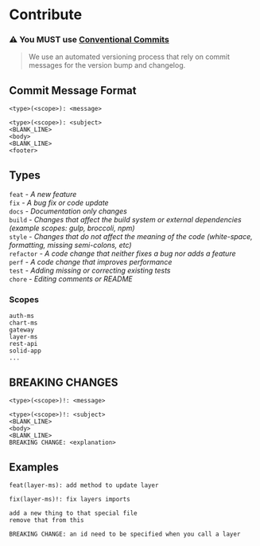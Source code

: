 # Contribute

### ⚠️ You MUST use [Conventional Commits](tools/Conventional%20Commits.md)

> We use an automated versioning process that rely on commit messages for the version bump and changelog.

## Commit Message Format

```
<type>(<scope>): <message>
```

```
<type>(<scope>): <subject>
<BLANK_LINE>
<body>
<BLANK_LINE>
<footer>
```

## Types

`feat` - _A new feature_\
`fix` - _A bug fix or code update_\
`docs` - _Documentation only changes_\
`build` - _Changes that affect the build system or external dependencies (example scopes: gulp, broccoli, npm)_\
`style` - _Changes that do not affect the meaning of the code (white-space, formatting, missing semi-colons, etc)_\
`refactor` - _A code change that neither fixes a bug nor adds a feature_\
`perf` - _A code change that improves performance_\
`test` - _Adding missing or correcting existing tests_\
`chore` - _Editing comments or README_

### Scopes

`auth-ms`\
`chart-ms`\
`gateway`\
`layer-ms`\
`rest-api`\
`solid-app`\
`...`

## BREAKING CHANGES

```
<type>(<scope>)!: <message>
```

```
<type>(<scope>)!: <subject>
<BLANK_LINE>
<body>
<BLANK_LINE>
BREAKING CHANGE: <explanation>
```

## Examples

```
feat(layer-ms): add method to update layer
```

```
fix(layer-ms)!: fix layers imports

add a new thing to that special file
remove that from this

BREAKING CHANGE: an id need to be specified when you call a layer
```

